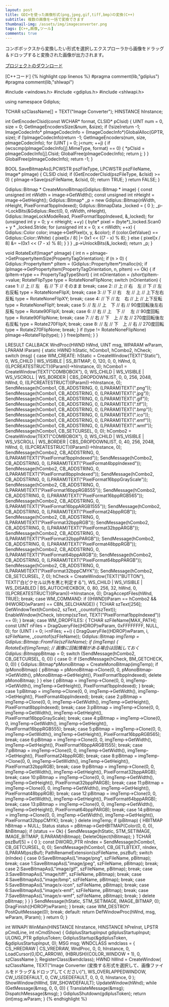 ```yaml
---
layout: post
title: GDI+を使った画像形式(png,jpeg,gif,tiff,bmp)の変換(C++)
subtitle: 複数の画像を一括で変換できます
thumbnail-img: /assets/img/imageconverter.png
tags: [C++,画像,ツール]
comments: true
---
```


コンボボックスから変換したい形式を選択しエクスプローラから画像をドラッグ＆ドロップすると変換された画像が出力されます。

[プロジェクトのダウンロード](https://github.com/kenjinote/ImageConverter/)

[C++コード]
{% highlight cpp linenos %}
#pragma comment(lib,"gdiplus")
#pragma comment(lib,"shlwapi")

#include <windows.h>
#include <gdiplus.h>
#include <shlwapi.h>

using namespace Gdiplus;

TCHAR szClassName[] = TEXT("Image Converter");
HINSTANCE hInstance;

int GetEncoderClsid(const WCHAR* format, CLSID* pClsid)
{
  UINT num = 0, size = 0;
  GetImageEncodersSize(&num, &size);
  if (!size)return -1;
  ImageCodecInfo* pImageCodecInfo = (ImageCodecInfo*)GlobalAlloc(GPTR, size);
  if (!pImageCodecInfo)return -1;
  GetImageEncoders(num, size, pImageCodecInfo);
  for (UINT j = 0; j<num; ++j)
  {
    if (wcscmp(pImageCodecInfo[j].MimeType, format) == 0)
    {
      *pClsid = pImageCodecInfo[j].Clsid;
      GlobalFree(pImageCodecInfo);
      return j;
    }
  }
  GlobalFree(pImageCodecInfo);
  return -1;
}

BOOL SaveBitmapAs(LPCWSTR pszFileType, LPCWSTR pszFileName, Image* pImage)
{
  CLSID clsid;
  if (GetEncoderClsid(pszFileType, &clsid) >= 0)
  {
    pImage->Save(pszFileName, &clsid, 0);
    return TRUE;
  }
  return FALSE;
}

Gdiplus::Bitmap * CreateMonoBitmap(Gdiplus::Bitmap * image)
{
  const unsigned int nWidth = image->GetWidth();
  const unsigned int nHeight = image->GetHeight();
  Gdiplus::Bitmap* _p = new Gdiplus::Bitmap(nWidth, nHeight, PixelFormat1bppIndexed);
  Gdiplus::BitmapData _locked = { 0 };
  _p->LockBits(&Gdiplus::Rect(0, 0, nWidth, nHeight), Gdiplus::ImageLockModeRead, PixelFormat1bppIndexed, &_locked);
  for (unsigned int y = 0; y < nHeight; ++y)
  {
    byte* pixel = (byte*)_locked.Scan0 + y * _locked.Stride;
    for (unsigned int x = 0; x < nWidth; ++x)
    {
      Gdiplus::Color color;
      image->GetPixel(x, y, &color);
      if (color.GetValue() == Gdiplus::Color::White)
      {
        pixel[x / 8] |= 0x1 << ((7 - x) % 8);
      }
      else
      {
        pixel[x / 8] &= ~(0x1 << (7 - x) % 8);
      }
    }
  }
  _p->UnlockBits(&_locked);
  return _p;
}

void RotateExif(Image* pImage)
{
  int n = pImage->GetPropertyItemSize(PropertyTagOrientation);
  if (n > 0)
  {
    Gdiplus::PropertyItem* pItem = (Gdiplus::PropertyItem*)malloc(n);
    if (pImage->GetPropertyItem(PropertyTagOrientation, n, pItem) == Ok)
    {
      if (pItem->type == PropertyTagTypeShort)
      {
        int nOrientation = *(short*)pItem->value;
        RotateFlipType type = RotateNoneFlipNone;
        switch (nOrientation) {
        case 1:
          //   上
          // 左　右
          //   下
          // そのまま
          break;
        case 2:
          //   上
          // 右　左
          //   下
          // 左右反転
          type = RotateNoneFlipX;
          break;
        case 3:
          //   下
          // 右　左
          //   上
          // 上下左右反転
          type = RotateNoneFlipXY;
          break;
        case 4:
          //   下
          // 左　右
          //   上
          // 上下反転
          type = RotateNoneFlipY;
          break;
        case 5:
          //   左
          // 上　下
          //   右
          // 90度回転後左右反転
          type = Rotate90FlipX;
          break;
        case 6:
          //   右
          // 上　下
          // 　左
          // 90度回転
          type = Rotate90FlipNone;
          break;
        case 7:
          //   右
          // 下　上
          //   左
          // 270度回転後左右反転
          type = Rotate270FlipX;
          break;
        case 8:
          //   左
          // 下　上
          //   右
          // 270度回転
          type = Rotate270FlipNone;
          break;
        }
        if (type != RotateNoneFlipNone)
          pImage->RotateFlip(type);
      }
    }
    free(pItem);
  }
}

LRESULT CALLBACK WndProc(HWND hWnd, UINT msg, WPARAM wParam, LPARAM lParam)
{
  static HWND hStatic, hCombo1, hCombo2, hCheck;
  switch (msg)
  {
  case WM_CREATE:
    hStatic = CreateWindow(TEXT("Static"), 0, WS_CHILD | WS_VISIBLE | SS_BITMAP, 0, 120, 0, 0, hWnd, 0, ((LPCREATESTRUCT)(lParam))->hInstance, 0);
    hCombo1 = CreateWindow(TEXT("COMBOBOX"), 0, WS_CHILD | WS_VISIBLE | WS_VSCROLL | WS_BORDER | CBS_DROPDOWNLIST, 0, 0, 256, 2048, hWnd, 0, ((LPCREATESTRUCT)(lParam))->hInstance, 0);
    SendMessage(hCombo1, CB_ADDSTRING, 0, (LPARAM)TEXT(".png"));
    SendMessage(hCombo1, CB_ADDSTRING, 0, (LPARAM)TEXT(".jpg"));
    SendMessage(hCombo1, CB_ADDSTRING, 0, (LPARAM)TEXT(".gif"));
    SendMessage(hCombo1, CB_ADDSTRING, 0, (LPARAM)TEXT(".tif"));
    SendMessage(hCombo1, CB_ADDSTRING, 0, (LPARAM)TEXT(".bmp"));
    SendMessage(hCombo1, CB_ADDSTRING, 0, (LPARAM)TEXT(".ico"));
    SendMessage(hCombo1, CB_ADDSTRING, 0, (LPARAM)TEXT(".emf"));
    SendMessage(hCombo1, CB_ADDSTRING, 0, (LPARAM)TEXT(".wmf"));
    SendMessage(hCombo1, CB_SETCURSEL, 0, 0);
    hCombo2 = CreateWindow(TEXT("COMBOBOX"), 0, WS_CHILD | WS_VISIBLE | WS_VSCROLL | WS_BORDER | CBS_DROPDOWNLIST, 0, 40, 256, 2048, hWnd, 0, ((LPCREATESTRUCT)(lParam))->hInstance, 0);
    SendMessage(hCombo2, CB_ADDSTRING, 0, (LPARAM)TEXT("PixelFormat1bppIndexed"));
    SendMessage(hCombo2, CB_ADDSTRING, 0, (LPARAM)TEXT("PixelFormat4bppIndexed"));
    SendMessage(hCombo2, CB_ADDSTRING, 0, (LPARAM)TEXT("PixelFormat8bppIndexed"));
    SendMessage(hCombo2, CB_ADDSTRING, 0, (LPARAM)TEXT("PixelFormat16bppGrayScale"));
    SendMessage(hCombo2, CB_ADDSTRING, 0, (LPARAM)TEXT("PixelFormat16bppRGB555"));
    SendMessage(hCombo2, CB_ADDSTRING, 0, (LPARAM)TEXT("PixelFormat16bppRGB565"));
    SendMessage(hCombo2, CB_ADDSTRING, 0, (LPARAM)TEXT("PixelFormat16bppARGB1555"));
    SendMessage(hCombo2, CB_ADDSTRING, 0, (LPARAM)TEXT("PixelFormat24bppRGB"));
    SendMessage(hCombo2, CB_ADDSTRING, 0, (LPARAM)TEXT("PixelFormat32bppRGB"));
    SendMessage(hCombo2, CB_ADDSTRING, 0, (LPARAM)TEXT("PixelFormat32bppARGB"));
    SendMessage(hCombo2, CB_ADDSTRING, 0, (LPARAM)TEXT("PixelFormat32bppPARGB"));
    SendMessage(hCombo2, CB_ADDSTRING, 0, (LPARAM)TEXT("PixelFormat48bppRGB"));
    SendMessage(hCombo2, CB_ADDSTRING, 0, (LPARAM)TEXT("PixelFormat64bppARGB"));
    SendMessage(hCombo2, CB_ADDSTRING, 0, (LPARAM)TEXT("PixelFormat64bppPARGB"));
    SendMessage(hCombo2, CB_ADDSTRING, 0, (LPARAM)TEXT("PixelFormat32bppCMYK"));
    SendMessage(hCombo2, CB_SETCURSEL, 7, 0);
    hCheck = CreateWindow(TEXT("BUTTON"), TEXT("白ピクセル以外を黒と判定する"), WS_CHILD | WS_VISIBLE | WS_DISABLED | BS_AUTOCHECKBOX, 0, 80, 256, 32, hWnd, 0, ((LPCREATESTRUCT)(lParam))->hInstance, 0);
    DragAcceptFiles(hWnd, TRUE);
    break;
  case WM_COMMAND:
    if ((HWND)lParam == hCombo2 && (HIWORD(wParam) == CBN_SELCHANGE))
    {
      TCHAR szText[256];
      GetWindowText(hCombo2, szText, _countof(szText));
      EnableWindow(hCheck, lstrcmp(szText, TEXT("PixelFormat1bppIndexed")) == 0);
    }
    break;
  case WM_DROPFILES:
  {
    TCHAR szFileName[MAX_PATH];
    const UINT nFiles = DragQueryFile((HDROP)wParam, 0xFFFFFFFF, NULL, 0);
    for (UINT i = 0; i<nFiles; ++i)
    {
      DragQueryFile((HDROP)wParam, i, szFileName, _countof(szFileName));
      Gdiplus::Bitmap *imgTemp = Gdiplus::Bitmap::FromFile(szFileName);
      if (imgTemp)
      {
        RotateExif(imgTemp); // 画像に回転情報がある場合は回転しておく
        Gdiplus::Bitmap*pBitmap = 0;
        switch (SendMessage(hCombo2, CB_GETCURSEL, 0, 0))
        {
        case 0:
          if (SendMessage(hCheck, BM_GETCHECK, 0, 0))
          {
            Gdiplus::Bitmap*pMonoBitmap = CreateMonoBitmap(imgTemp);
            if (pMonoBitmap)
            {
              pBitmap = pMonoBitmap->Clone(0, 0, pMonoBitmap->GetWidth(), pMonoBitmap->GetHeight(), PixelFormat1bppIndexed);
              delete pMonoBitmap;
            }
          }
          else
          {
            pBitmap = imgTemp->Clone(0, 0, imgTemp->GetWidth(), imgTemp->GetHeight(), PixelFormat1bppIndexed);
          }
          break;
        case 1:pBitmap = imgTemp->Clone(0, 0, imgTemp->GetWidth(), imgTemp->GetHeight(), PixelFormat4bppIndexed); break;
        case 2:pBitmap = imgTemp->Clone(0, 0, imgTemp->GetWidth(), imgTemp->GetHeight(), PixelFormat8bppIndexed); break;
        case 3:pBitmap = imgTemp->Clone(0, 0, imgTemp->GetWidth(), imgTemp->GetHeight(), PixelFormat16bppGrayScale); break;
        case 4:pBitmap = imgTemp->Clone(0, 0, imgTemp->GetWidth(), imgTemp->GetHeight(), PixelFormat16bppRGB555); break;
        case 5:pBitmap = imgTemp->Clone(0, 0, imgTemp->GetWidth(), imgTemp->GetHeight(), PixelFormat16bppRGB565); break;
        case 6:pBitmap = imgTemp->Clone(0, 0, imgTemp->GetWidth(), imgTemp->GetHeight(), PixelFormat16bppARGB1555); break;
        case 7:pBitmap = imgTemp->Clone(0, 0, imgTemp->GetWidth(), imgTemp->GetHeight(), PixelFormat24bppRGB); break;
        case 8:pBitmap = imgTemp->Clone(0, 0, imgTemp->GetWidth(), imgTemp->GetHeight(), PixelFormat32bppRGB); break;
        case 9:pBitmap = imgTemp->Clone(0, 0, imgTemp->GetWidth(), imgTemp->GetHeight(), PixelFormat32bppARGB); break;
        case 10:pBitmap = imgTemp->Clone(0, 0, imgTemp->GetWidth(), imgTemp->GetHeight(), PixelFormat32bppPARGB); break;
        case 11:pBitmap = imgTemp->Clone(0, 0, imgTemp->GetWidth(), imgTemp->GetHeight(), PixelFormat48bppRGB); break;
        case 12:pBitmap = imgTemp->Clone(0, 0, imgTemp->GetWidth(), imgTemp->GetHeight(), PixelFormat64bppARGB); break;
        case 13:pBitmap = imgTemp->Clone(0, 0, imgTemp->GetWidth(), imgTemp->GetHeight(), PixelFormat64bppPARGB); break;
        case 14:pBitmap = imgTemp->Clone(0, 0, imgTemp->GetWidth(), imgTemp->GetHeight(), PixelFormat32bppCMYK); break;
        }
        delete imgTemp;
        if (pBitmap)
        {
          HBITMAP hBitmap = NULL;
          Status status = pBitmap->GetHBITMAP(Color(0, 0, 0), &hBitmap);
          if (status == Ok)
          {
            SendMessage(hStatic, STM_SETIMAGE, IMAGE_BITMAP, (LPARAM)hBitmap);
            DeleteObject(hBitmap);
          }
          TCHAR pszBuf[5] = { 0 };
          const DWORD_PTR nIndex = SendMessage(hCombo1, CB_GETCURSEL, 0, 0);
          SendMessage(hCombo1, CB_GETLBTEXT, nIndex, (LPARAM)pszBuf);
          PathRenameExtension(szFileName, pszBuf);
          switch (nIndex)
          {
          case 0:SaveBitmapAs(L"image/png", szFileName, pBitmap); break;
          case 1:SaveBitmapAs(L"image/jpeg", szFileName, pBitmap); break;
          case 2:SaveBitmapAs(L"image/gif", szFileName, pBitmap); break;
          case 3:SaveBitmapAs(L"image/tiff", szFileName, pBitmap); break;
          case 4:SaveBitmapAs(L"image/bmp", szFileName, pBitmap); break;
          case 5:SaveBitmapAs(L"image/x-icon", szFileName, pBitmap); break;
          case 6:SaveBitmapAs(L"image/x-emf", szFileName, pBitmap); break;
          case 7:SaveBitmapAs(L"image/x-wmf", szFileName, pBitmap); break;
          }
          delete pBitmap;
        }
      }
    }
    SendMessage(hStatic, STM_SETIMAGE, IMAGE_BITMAP, 0);
    DragFinish((HDROP)wParam);
  }
  break;
  case WM_DESTROY:
    PostQuitMessage(0);
    break;
  default:
    return DefWindowProc(hWnd, msg, wParam, lParam);
  }
  return 0;
}

int WINAPI WinMain(HINSTANCE hInstance, HINSTANCE hPreInst, LPSTR pCmdLine, int nCmdShow)
{
  GdiplusStartupInput gdiplusStartupInput;
  ULONG_PTR gdiplusToken;
  GdiplusStartup(&gdiplusToken, &gdiplusStartupInput, 0);
  MSG msg;
  WNDCLASS wndclass = {
    CS_HREDRAW | CS_VREDRAW,
    WndProc,
    0,
    0,
    hInstance,
    0,
    LoadCursor(0,IDC_ARROW),
    (HBRUSH)(COLOR_WINDOW + 1),
    0,
    szClassName
  };
  RegisterClass(&wndclass);
  HWND hWnd = CreateWindow(
    szClassName,
    TEXT("Image Converter (変換する形式を選択して、画像ファイルをドラッグ＆ドロップしてください)"),
    WS_OVERLAPPEDWINDOW,
    CW_USEDEFAULT,
    0,
    CW_USEDEFAULT,
    0,
    0,
    0,
    hInstance,
    0
  );
  ShowWindow(hWnd, SW_SHOWDEFAULT);
  UpdateWindow(hWnd);
  while (GetMessage(&msg, 0, 0, 0))
  {
    TranslateMessage(&msg);
    DispatchMessage(&msg);
  }
  GdiplusShutdown(gdiplusToken);
  return (int)msg.wParam;
}
{% endhighlight %}
